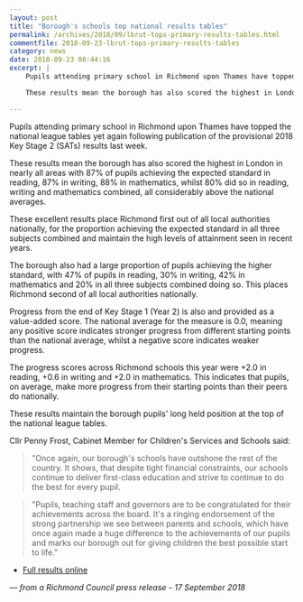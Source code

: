 ```yaml
---
layout: post
title: "Borough's schools top national results tables"
permalink: /archives/2018/09/lbrut-tops-primary-results-tables.html
commentfile: 2018-09-23-lbrut-tops-primary-results-tables
category: news
date: 2018-09-23 08:44:16
excerpt: |
    Pupils attending primary school in Richmond upon Thames have topped the national league tables yet again following publication of the provisional 2018 Key Stage 2 (SATs) results last week.

    These results mean the borough has also scored the highest in London in nearly all areas with 87% of pupils achieving the expected standard in reading, 87% in writing, 88% in mathematics, whilst 80% did so in reading, writing and mathematics combined, all considerably above the national averages.

---
```


Pupils attending primary school in Richmond upon Thames have topped the national league tables yet again following publication of the provisional 2018 Key Stage 2 (SATs) results last week.

These results mean the borough has also scored the highest in London in nearly all areas with 87% of pupils achieving the expected standard in reading, 87% in writing, 88% in mathematics, whilst 80% did so in reading, writing and mathematics combined, all considerably above the national averages.

These excellent results place Richmond first out of all local authorities nationally, for the proportion achieving the expected standard in all three subjects combined and maintain the high levels of attainment seen in recent years.

The borough also had a large proportion of pupils achieving the higher standard, with 47% of pupils in reading, 30% in writing, 42% in mathematics and 20% in all three subjects combined doing so. This places Richmond second of all local authorities nationally.

Progress from the end of Key Stage 1 (Year 2) is also and provided as a value-added score. The national average for the measure is 0.0, meaning any positive score indicates stronger progress from different starting points than the national average, whilst a negative score indicates weaker progress.

The progress scores across Richmond schools this year were +2.0 in reading, +0.6 in writing and +2.0 in mathematics. This indicates that pupils, on average, make more progress from their starting points than their peers do nationally.

These results maintain the borough pupils' long held position at the top of the national league tables.

Cllr Penny Frost, Cabinet Member for Children's Services and Schools said:

> "Once again, our borough's schools have outshone the rest of the country. It shows, that despite tight financial constraints, our schools continue to deliver first-class education and strive to continue to do the best for every pupil.


> "Pupils, teaching staff and governors are to be congratulated for their achievements across the board. It's a ringing endorsement of the strong partnership we see between parents and schools, which have once again made a huge difference to the achievements of our pupils and marks our borough out for giving children the best possible start to life."


* [Full results online](https://www.gov.uk/government/statistics/national-curriculum-assessments-key-stage-2-2018-provisional)

<cite>&mdash; from a Richmond Council press release - 17 September 2018</cite>

